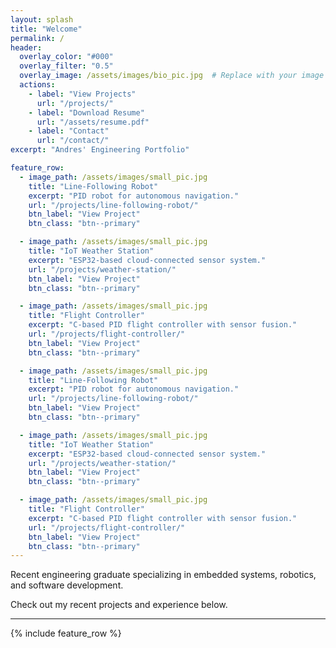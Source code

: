 ```yaml
---
layout: splash
title: "Welcome"
permalink: /
header:
  overlay_color: "#000"
  overlay_filter: "0.5"
  overlay_image: /assets/images/bio_pic.jpg  # Replace with your image path
  actions:
    - label: "View Projects"
      url: "/projects/"
    - label: "Download Resume"
      url: "/assets/resume.pdf"
    - label: "Contact"
      url: "/contact/"
excerpt: "Andres' Engineering Portfolio"

feature_row:
  - image_path: /assets/images/small_pic.jpg
    title: "Line-Following Robot"
    excerpt: "PID robot for autonomous navigation."
    url: "/projects/line-following-robot/"
    btn_label: "View Project"
    btn_class: "btn--primary"

  - image_path: /assets/images/small_pic.jpg
    title: "IoT Weather Station"
    excerpt: "ESP32-based cloud-connected sensor system."
    url: "/projects/weather-station/"
    btn_label: "View Project"
    btn_class: "btn--primary"

  - image_path: /assets/images/small_pic.jpg
    title: "Flight Controller"
    excerpt: "C-based PID flight controller with sensor fusion."
    url: "/projects/flight-controller/"
    btn_label: "View Project"
    btn_class: "btn--primary"

  - image_path: /assets/images/small_pic.jpg
    title: "Line-Following Robot"
    excerpt: "PID robot for autonomous navigation."
    url: "/projects/line-following-robot/"
    btn_label: "View Project"
    btn_class: "btn--primary"

  - image_path: /assets/images/small_pic.jpg
    title: "IoT Weather Station"
    excerpt: "ESP32-based cloud-connected sensor system."
    url: "/projects/weather-station/"
    btn_label: "View Project"
    btn_class: "btn--primary"

  - image_path: /assets/images/small_pic.jpg
    title: "Flight Controller"
    excerpt: "C-based PID flight controller with sensor fusion."
    url: "/projects/flight-controller/"
    btn_label: "View Project"
    btn_class: "btn--primary"
---
```


Recent engineering graduate specializing in embedded systems, robotics, and software development.

Check out my recent projects and experience below.

---

{% include feature_row %}
